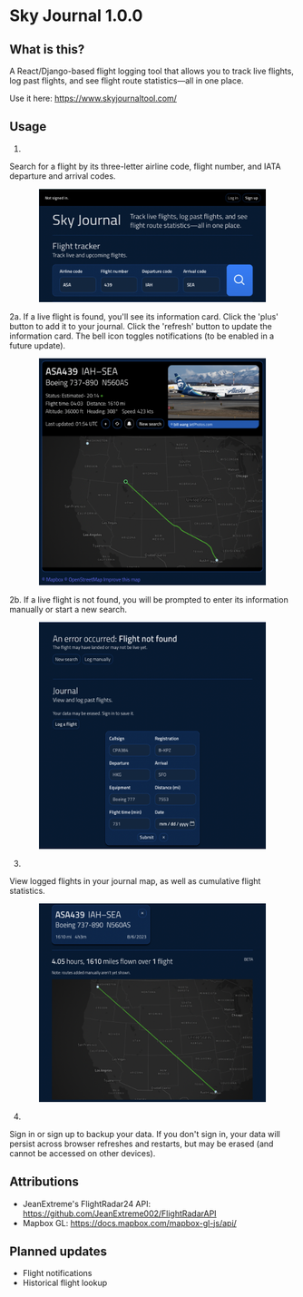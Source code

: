 # Sky Journal 1.0.0

## What is this?

A React/Django-based flight logging tool that allows you to track live flights, log past flights, and see flight route statistics—all in one place.

Use it here: https://www.skyjournaltool.com/

## Usage
1.
Search for a flight by its three-letter airline code, flight number,
and IATA departure and arrival codes. 
<p align="center">
    <img src="assets/search-example.png" width="400" height="200" />
</p>
2a.
If a live flight is found, you'll see its information card. Click the 'plus'
button to add it to your journal. Click the 'refresh' button to update the information
card. The bell icon toggles notifications (to be enabled in a future update).
<p align="center">
    <img src="assets/flight-card.png" width="400" height="400" />
</p>

2b.
If a live flight is not found, you will be prompted to enter its information
manually or start a new search. 

<p align="center">
    <img src="assets/manual-flight-info.png" width="400" height="400" />
</p>

3.
View logged flights in your journal map, as well as cumulative flight statistics.
<p align="center">
    <img src="assets/journal.png" width="400" height="350" />
</p>

4.
Sign in or sign up to backup your data. If you don't sign in, your data will
persist across browser refreshes and restarts, but may be erased (and cannot
be accessed on other devices).


## Attributions

- JeanExtreme's FlightRadar24 API: https://github.com/JeanExtreme002/FlightRadarAPI 
- Mapbox GL: https://docs.mapbox.com/mapbox-gl-js/api/

## Planned updates

- Flight notifications
- Historical flight lookup
